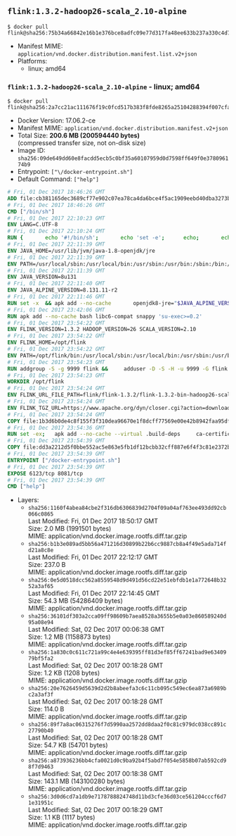 ## `flink:1.3.2-hadoop26-scala_2.10-alpine`

```console
$ docker pull flink@sha256:75b34a66842e16b1e376bce8adfc09e77d317fa48ee633b237a330c4d7039ba3
```

-	Manifest MIME: `application/vnd.docker.distribution.manifest.list.v2+json`
-	Platforms:
	-	linux; amd64

### `flink:1.3.2-hadoop26-scala_2.10-alpine` - linux; amd64

```console
$ docker pull flink@sha256:2a7cc21ac111676f19c0fcd517b383f8fde8265a25104288394f007cfaa17334
```

-	Docker Version: 17.06.2-ce
-	Manifest MIME: `application/vnd.docker.distribution.manifest.v2+json`
-	Total Size: **200.6 MB (200594440 bytes)**  
	(compressed transfer size, not on-disk size)
-	Image ID: `sha256:09de649dd60e8facdd5ecb5c0bf35a60107959d0d7598ff649f0e378096174b9`
-	Entrypoint: `["\/docker-entrypoint.sh"]`
-	Default Command: `["help"]`

```dockerfile
# Fri, 01 Dec 2017 18:46:26 GMT
ADD file:cb381165dec3689cf77e902c07ea78ca4da6bce4f5ac1909eebd40dba3273bfe in / 
# Fri, 01 Dec 2017 18:46:26 GMT
CMD ["/bin/sh"]
# Fri, 01 Dec 2017 22:10:23 GMT
ENV LANG=C.UTF-8
# Fri, 01 Dec 2017 22:10:24 GMT
RUN { 		echo '#!/bin/sh'; 		echo 'set -e'; 		echo; 		echo 'dirname "$(dirname "$(readlink -f "$(which javac || which java)")")"'; 	} > /usr/local/bin/docker-java-home 	&& chmod +x /usr/local/bin/docker-java-home
# Fri, 01 Dec 2017 22:11:39 GMT
ENV JAVA_HOME=/usr/lib/jvm/java-1.8-openjdk/jre
# Fri, 01 Dec 2017 22:11:39 GMT
ENV PATH=/usr/local/sbin:/usr/local/bin:/usr/sbin:/usr/bin:/sbin:/bin:/usr/lib/jvm/java-1.8-openjdk/jre/bin:/usr/lib/jvm/java-1.8-openjdk/bin
# Fri, 01 Dec 2017 22:11:39 GMT
ENV JAVA_VERSION=8u131
# Fri, 01 Dec 2017 22:11:40 GMT
ENV JAVA_ALPINE_VERSION=8.131.11-r2
# Fri, 01 Dec 2017 22:11:46 GMT
RUN set -x 	&& apk add --no-cache 		openjdk8-jre="$JAVA_ALPINE_VERSION" 	&& [ "$JAVA_HOME" = "$(docker-java-home)" ]
# Fri, 01 Dec 2017 23:42:06 GMT
RUN apk add --no-cache bash libc6-compat snappy 'su-exec>=0.2'
# Fri, 01 Dec 2017 23:54:22 GMT
ENV FLINK_VERSION=1.3.2 HADOOP_VERSION=26 SCALA_VERSION=2.10
# Fri, 01 Dec 2017 23:54:22 GMT
ENV FLINK_HOME=/opt/flink
# Fri, 01 Dec 2017 23:54:22 GMT
ENV PATH=/opt/flink/bin:/usr/local/sbin:/usr/local/bin:/usr/sbin:/usr/bin:/sbin:/bin:/usr/lib/jvm/java-1.8-openjdk/jre/bin:/usr/lib/jvm/java-1.8-openjdk/bin
# Fri, 01 Dec 2017 23:54:23 GMT
RUN addgroup -S -g 9999 flink &&     adduser -D -S -H -u 9999 -G flink -h $FLINK_HOME flink
# Fri, 01 Dec 2017 23:54:23 GMT
WORKDIR /opt/flink
# Fri, 01 Dec 2017 23:54:24 GMT
ENV FLINK_URL_FILE_PATH=flink/flink-1.3.2/flink-1.3.2-bin-hadoop26-scala_2.10.tgz
# Fri, 01 Dec 2017 23:54:24 GMT
ENV FLINK_TGZ_URL=https://www.apache.org/dyn/closer.cgi?action=download&filename=flink/flink-1.3.2/flink-1.3.2-bin-hadoop26-scala_2.10.tgz FLINK_ASC_URL=https://www.apache.org/dist/flink/flink-1.3.2/flink-1.3.2-bin-hadoop26-scala_2.10.tgz.asc
# Fri, 01 Dec 2017 23:54:24 GMT
COPY file:1b3d6b0de4c8f155f3f310dea96670e1f8dcff77569e00e42b8942faa95df302 in /KEYS 
# Fri, 01 Dec 2017 23:54:36 GMT
RUN set -ex;   apk add --no-cache --virtual .build-deps     ca-certificates     gnupg     openssl     tar   ;     wget -nv -O flink.tgz "$FLINK_TGZ_URL";   wget -nv -O flink.tgz.asc "$FLINK_ASC_URL";     export GNUPGHOME="$(mktemp -d)";   gpg --import /KEYS;   gpg --batch --verify flink.tgz.asc flink.tgz;   rm -rf "$GNUPGHOME" flink.tgz.asc;     tar -xf flink.tgz --strip-components=1;   rm flink.tgz;     apk del .build-deps;     chown -R flink:flink .;
# Fri, 01 Dec 2017 23:54:39 GMT
COPY file:dd3a2212d5f0bbe552ac5e863e5fb1df12bcbb32cff887e6f4f3c81e2372b6c1 in / 
# Fri, 01 Dec 2017 23:54:39 GMT
ENTRYPOINT ["/docker-entrypoint.sh"]
# Fri, 01 Dec 2017 23:54:39 GMT
EXPOSE 6123/tcp 8081/tcp
# Fri, 01 Dec 2017 23:54:39 GMT
CMD ["help"]
```

-	Layers:
	-	`sha256:1160f4abea84cbe2f316db6306839d2704f09a04af763ee493dd92cb066c0865`  
		Last Modified: Fri, 01 Dec 2017 18:50:17 GMT  
		Size: 2.0 MB (1991501 bytes)  
		MIME: application/vnd.docker.image.rootfs.diff.tar.gzip
	-	`sha256:b1b3e089ad5bb56a471216d30899b22b6cc9887cb8a4f49e5ada714fd21a8c8e`  
		Last Modified: Fri, 01 Dec 2017 22:12:17 GMT  
		Size: 237.0 B  
		MIME: application/vnd.docker.image.rootfs.diff.tar.gzip
	-	`sha256:0e5d0518dcc562a8559548d9d491d56cd22e51ebfdb1e1a772648b3252a3af65`  
		Last Modified: Fri, 01 Dec 2017 22:14:45 GMT  
		Size: 54.3 MB (54286409 bytes)  
		MIME: application/vnd.docker.image.rootfs.diff.tar.gzip
	-	`sha256:36101df303a2cca09ff98609b7aea8528a3655b5e0a03e860589240d95a08e94`  
		Last Modified: Sat, 02 Dec 2017 00:06:38 GMT  
		Size: 1.2 MB (1158873 bytes)  
		MIME: application/vnd.docker.image.rootfs.diff.tar.gzip
	-	`sha256:1a830c0c611c721a99c4e4e639395ff81d3ef85ff67241bad9e6340979bf5fa2`  
		Last Modified: Sat, 02 Dec 2017 00:18:28 GMT  
		Size: 1.2 KB (1208 bytes)  
		MIME: application/vnd.docker.image.rootfs.diff.tar.gzip
	-	`sha256:20e7626459d5639d2d2b8abeefa3c6c11cb095c549ec6ea873a6989bc2a3af3f`  
		Last Modified: Sat, 02 Dec 2017 00:18:28 GMT  
		Size: 114.0 B  
		MIME: application/vnd.docker.image.rootfs.diff.tar.gzip
	-	`sha256:89f7a8ac06315276f7d5990aa2572dd8daa2f0c81c979dc038cc891c27790b40`  
		Last Modified: Sat, 02 Dec 2017 00:18:28 GMT  
		Size: 54.7 KB (54701 bytes)  
		MIME: application/vnd.docker.image.rootfs.diff.tar.gzip
	-	`sha256:a873936236bb4cfa0021d0c9ba92b4f5abd7f054e5858b07ab592cd98f7d9463`  
		Last Modified: Sat, 02 Dec 2017 00:18:38 GMT  
		Size: 143.1 MB (143100280 bytes)  
		MIME: application/vnd.docker.image.rootfs.diff.tar.gzip
	-	`sha256:3d0d6cd7a1db9e7178788824748d11bd3cfe36d03ce561204cccf6d71e31951c`  
		Last Modified: Sat, 02 Dec 2017 00:18:29 GMT  
		Size: 1.1 KB (1117 bytes)  
		MIME: application/vnd.docker.image.rootfs.diff.tar.gzip
